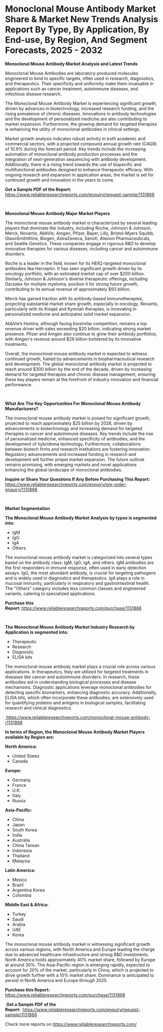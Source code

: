 <p><h1>Monoclonal Mouse Antibody Market Share & Market New Trends Analysis Report By Type, By Application, By End-use, By Region, And Segment Forecasts, 2025 - 2032</h1></p><p><strong>Monoclonal Mouse Antibody Market Analysis and Latest Trends</strong></p>
<p><p>Monoclonal Mouse Antibodies are laboratory-produced molecules engineered to bind to specific targets, often used in research, diagnostics, and therapeutics. Their specificity and uniformity make them invaluable in applications such as cancer treatment, autoimmune diseases, and infectious disease research. </p><p>The Monoclonal Mouse Antibody Market is experiencing significant growth, driven by advances in biotechnology, increased research funding, and the rising prevalence of chronic diseases. Innovations in antibody technologies and the development of personalized medicine are also contributing to market expansion. Furthermore, the growing demand for targeted therapies is enhancing the utility of monoclonal antibodies in clinical settings.</p><p>Market growth analysis indicates robust activity in both academic and commercial sectors, with a projected compound annual growth rate (CAGR) of 10.9% during the forecast period. Key trends include the increasing automation of monoclonal antibody production processes and the integration of next-generation sequencing with antibody development. Additionally, there is a rising trend towards the use of bispecific and multifunctional antibodies designed to enhance therapeutic efficacy. With ongoing research and expansion in application areas, the market is set for continued growth and innovation in the years to come.</p></p>
<p><strong>Get a Sample PDF of the Report:&nbsp;</strong> <a href="https://www.reliableresearchreports.com/enquiry/request-sample/1131868?utm_campaign=2876&utm_medium=2&utm_source=Github&utm_content=ia&utm_term=03032025&utm_id=monoclonal-mouse-antibody">https://www.reliableresearchreports.com/enquiry/request-sample/1131868</a></p>
<p>&nbsp;</p>
<p><strong>Monoclonal Mouse Antibody Major Market Players</strong></p>
<p><p>The monoclonal mouse antibody market is characterized by several leading players that dominate the industry, including Roche, Johnson & Johnson, Merck, Novartis, AbbVie, Amgen, Pfizer, Bayer, Lilly, Bristol-Myers Squibb, GlaxoSmithKline, Biogen, AstraZeneca, Sanofi, Alexion Pharmaceuticals, and Seattle Genetics. These companies engage in rigorous R&D to develop innovative therapies for various diseases, including cancer and autoimmune disorders.</p><p>Roche is a leader in the field, known for its HER2-targeted monoclonal antibodies like Herceptin. It has seen significant growth driven by its oncology portfolio, with an estimated market cap of over $200 billion. Similarly, Johnson & Johnson's diverse therapeutic offerings, including Darzalex for multiple myeloma, position it for strong future growth, contributing to its annual revenue of approximately $93 billion.</p><p>Merck has gained traction with its antibody-based immunotherapies, projecting substantial market share growth, especially in oncology. Novartis, particularly with its Kisqali and Kymriah therapies, is innovating in personalized medicine and anticipates solid market expansion.</p><p>AbbVie’s Humira, although facing biosimilar competition, remains a top revenue driver with sales exceeding $20 billion, indicating strong market presence. Pfizer and Amgen also continue to grow their antibody portfolios, with Amgen's revenue around $26 billion bolstered by its innovative treatments.</p><p>Overall, the monoclonal mouse antibody market is expected to witness continued growth, fueled by advancements in biopharmaceutical research and development. The global monoclonal antibody market is projected to reach around $300 billion by the end of the decade, driven by increasing demand for targeted therapies and chronic disease management, ensuring these key players remain at the forefront of industry innovation and financial performance.</p></p>
<p>&nbsp;</p>
<p><strong>What Are The Key Opportunities For Monoclonal Mouse Antibody Manufacturers?</strong></p>
<p><p>The monoclonal mouse antibody market is poised for significant growth, projected to reach approximately $25 billion by 2028, driven by advancements in biotechnology and increasing demand for targeted therapies in cancer and autoimmune diseases. Key trends include the rise of personalized medicine, enhanced specificity of antibodies, and the development of hybridoma technology. Furthermore, collaborations between biotech firms and research institutions are fostering innovation. Regulatory advancements and increased funding in research and development will further propel market expansion. The future outlook remains promising, with emerging markets and novel applications enhancing the global landscape of monoclonal antibodies.</p></p>
<p><strong>Inquire or Share Your Questions If Any Before Purchasing This Report:</strong> <a href="https://www.reliableresearchreports.com/enquiry/pre-order-enquiry/1131868?utm_campaign=2876&utm_medium=2&utm_source=Github&utm_content=ia&utm_term=03032025&utm_id=monoclonal-mouse-antibody">https://www.reliableresearchreports.com/enquiry/pre-order-enquiry/1131868</a></p>
<p>&nbsp;</p>
<p><strong>Market Segmentation</strong></p>
<p><strong>The Monoclonal Mouse Antibody Market Analysis by types is segmented into:</strong></p>
<p><ul><li>IgM</li><li>IgG</li><li>IgA</li><li>Others</li></ul></p>
<p><p>The monoclonal mouse antibody market is categorized into several types based on the antibody class: IgM, IgG, IgA, and others. IgM antibodies are the first responders in immune response, often used in early detection assays. IgG, the most abundant antibody, is crucial for targeting pathogens and is widely used in diagnostics and therapeutics. IgA plays a role in mucosal immunity, particularly in respiratory and gastrointestinal health. The "Others" category includes less common classes and engineered variants, catering to specialized applications.</p></p>
<p><strong>Purchase this Report:&nbsp;</strong><a href="https://www.reliableresearchreports.com/purchase/1131868?utm_campaign=2876&utm_medium=2&utm_source=Github&utm_content=ia&utm_term=03032025&utm_id=monoclonal-mouse-antibody">https://www.reliableresearchreports.com/purchase/1131868</a></p>
<p>&nbsp;</p>
<p><strong>The Monoclonal Mouse Antibody Market Industry Research by Application is segmented into:</strong></p>
<p><ul><li>Therapeutic</li><li>Research</li><li>Diagnostic</li><li>ELISA kits</li></ul></p>
<p><p>The monoclonal mouse antibody market plays a crucial role across various applications. In therapeutics, they are utilized for targeted treatments in diseases like cancer and autoimmune disorders. In research, these antibodies aid in understanding biological processes and disease mechanisms. Diagnostic applications leverage monoclonal antibodies for detecting specific biomarkers, enhancing diagnostic accuracy. Additionally, ELISA kits, which often incorporate these antibodies, are extensively used for quantifying proteins and antigens in biological samples, facilitating research and clinical diagnostics.</p></p>
<p><a href="https://www.reliableresearchreports.com/monoclonal-mouse-antibody-r1131868?utm_campaign=2876&utm_medium=2&utm_source=Github&utm_content=ia&utm_term=03032025&utm_id=monoclonal-mouse-antibody">&nbsp;https://www.reliableresearchreports.com/monoclonal-mouse-antibody-r1131868</a></p>
<p><strong>In terms of Region, the Monoclonal Mouse Antibody Market Players available by Region are:</strong></p>
<p>
    <p> <strong> North America: </strong>
        <ul>
            <li>United States</li>
            <li>Canada</li>
        </ul>
        </p> 
    <p> <strong> Europe: </strong>
        <ul>
            <li>Germany</li>
            <li>France</li>
            <li>U.K.</li>
            <li>Italy</li>
            <li>Russia</li>
        </ul>
        </p> 
    <p> <strong> Asia-Pacific: </strong>
        <ul>
            <li>China</li>
            <li>Japan</li>
            <li>South Korea</li>
            <li>India</li>
            <li>Australia</li>
            <li>China Taiwan</li>
            <li>Indonesia</li>
            <li>Thailand</li>
            <li>Malaysia</li>
        </ul>
        </p> 
    <p> <strong> Latin America: </strong>
        <ul>
            <li>Mexico</li>
            <li>Brazil</li>
            <li>Argentina Korea</li>
            <li>Colombia</li>
        </ul>
        </p> 
    <p> <strong> Middle East & Africa: </strong>
        <ul>
            <li>Turkey</li>
            <li>Saudi</li>
            <li>Arabia</li>
            <li>UAE</li>
            <li>Korea</li>
        </ul>
    </p>
    </p>
<p><p>The monoclonal mouse antibody market is witnessing significant growth across various regions, with North America and Europe leading the charge due to advanced healthcare infrastructure and strong R&D investments. North America holds approximately 40% market share, followed by Europe at around 30%. The Asia-Pacific region is emerging rapidly, expected to account for 20% of the market, particularly in China, which is projected to drive growth further with a 10% market share. Dominance is anticipated to persist in North America and Europe through 2025.</p></p>
<p><strong>Purchase this Report: </strong><a href="https://www.reliableresearchreports.com/purchase/1131868?utm_campaign=2876&utm_medium=2&utm_source=Github&utm_content=ia&utm_term=03032025&utm_id=monoclonal-mouse-antibody">https://www.reliableresearchreports.com/purchase/1131868</a></p>
<p>&nbsp;<strong>Get a Sample PDF of the Report:&nbsp;&nbsp;</strong><a href="https://www.reliableresearchreports.com/enquiry/request-sample/1131868?utm_campaign=2876&utm_medium=2&utm_source=Github&utm_content=ia&utm_term=03032025&utm_id=monoclonal-mouse-antibody">https://www.reliableresearchreports.com/enquiry/request-sample/1131868</a></p>
<p><strong></strong></p>
<p>Check more reports on <a href="https://www.reliableresearchreports.com/?utm_campaign=2876&utm_medium=2&utm_source=Github&utm_content=ia&utm_term=03032025&utm_id=monoclonal-mouse-antibody">https://www.reliableresearchreports.com/</a></p>
